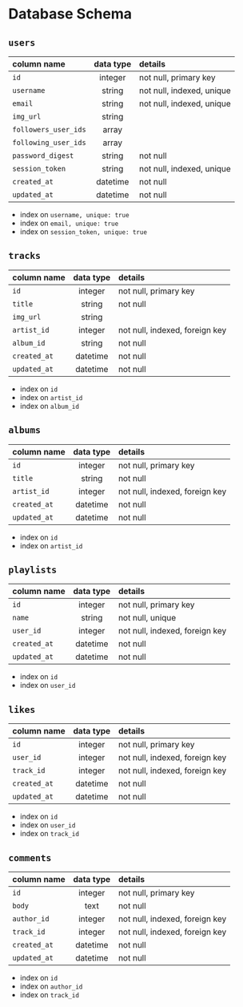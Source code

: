 # Database Schema

## `users`
| column name         | data type | details                   |
|:--------------------|:---------:|:--------------------------|
| `id`                | integer   | not null, primary key     |
| `username`          | string    | not null, indexed, unique |
| `email`             | string    | not null, indexed, unique |      
| `img_url`           | string    |                           |  
| `followers_user_ids`| array     |                           | 
| `following_user_ids`| array     |                           | 
| `password_digest`   | string    | not null                  |
| `session_token`     | string    | not null, indexed, unique |
| `created_at`        | datetime  | not null                  |
| `updated_at`        | datetime  | not null                  |

+ index on `username, unique: true`
+ index on `email, unique: true`
+ index on `session_token, unique: true`



## `tracks`
| column name       | data type | details                        |
|:------------------|:---------:|:-------------------------------|
| `id`              | integer   | not null, primary key          |
| `title`           | string    | not null                       |
| `img_url`         | string    |                                |
| `artist_id`       | integer   | not null, indexed, foreign key |     
| `album_id`        | string    | not null                       |
| `created_at`      | datetime  | not null                       |
| `updated_at`      | datetime  | not null                       |

+ index on `id`
+ index on `artist_id`
+ index on `album_id`



## `albums`
| column name       | data type | details                        |
|:------------------|:---------:|:-------------------------------|
| `id`              | integer   | not null, primary key          |
| `title`           | string    | not null                       |
| `artist_id`       | integer   | not null, indexed, foreign key |     
| `created_at`      | datetime  | not null                       |
| `updated_at`      | datetime  | not null                       |

+ index on `id`
+ index on `artist_id`



## `playlists`
| column name       | data type | details                         |
|:------------------|:---------:|:--------------------------------|
| `id`              | integer   | not null, primary key           |
| `name`            | string    | not null, unique                |     
| `user_id`         | integer   | not null, indexed, foreign key  | 
| `created_at`      | datetime  | not null                        |
| `updated_at`      | datetime  | not null                        |   

+ index on `id`
+ index on `user_id`



## `likes`
| column name       | data type | details                         |
|:------------------|:---------:|:--------------------------------|
| `id`              | integer   | not null, primary key           |
| `user_id`         | integer   | not null, indexed, foreign key  |
| `track_id`        | integer   | not null, indexed, foreign key  |         
| `created_at`      | datetime  | not null                        |
| `updated_at`      | datetime  | not null                        |

+ index on `id`
+ index on `user_id`
+ index on `track_id`



## `comments`
| column name       | data type | details                         |
|:------------------|:---------:|:--------------------------------|
| `id`              | integer   | not null, primary key           |
| `body`            | text      | not null                        |
| `author_id`       | integer   | not null, indexed, foreign key  |
| `track_id`        | integer   | not null, indexed, foreign key  |         
| `created_at`      | datetime  | not null                        |
| `updated_at`      | datetime  | not null                        |

+ index on `id`
+ index on `author_id`
+ index on `track_id`




  
